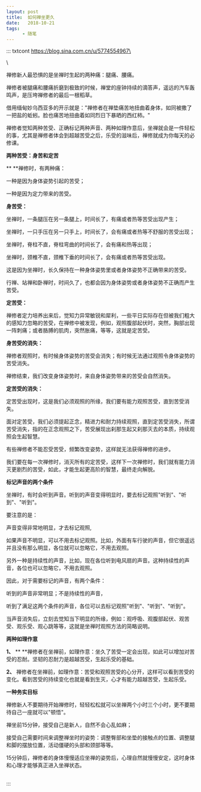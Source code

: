 ```yaml
---
layout: post
title:  如何禅坐更久
date:   2018-10-21
tags:
      - 随笔
---
```

::: txtcont
https://blog.sina.com.cn/u/5774554967\

\

禅修新人最恐惧的是坐禅时生起的两种痛：腿痛、腰痛。

禅修者被腿痛和腰痛折磨到极致的时候，禅堂的座钟持续的滴答声，遥远的汽车轰鸣声，是压垮禅修者的最后一根稻草。

借用缅甸妙乌西亚多的开示就是："禅修者在禅垫痛苦地扭曲着身体，如同被撒了一把盐的蚯蚓。脸也痛苦地扭曲着如同烈日下暴晒的西红柿。"

禅修者觉知两种苦受、正确标记两种声音、两种如理作意后，坐禅就会是一件轻松的事，尤其是禅修者体会到超越苦受之后，乐受的滋味后，禅修就成为你每天的必修课。

**两种苦受：身苦和定苦**

** **禅修时，有两种痛：

一种是因为身体姿势引起的苦受；

一种是因为定力带来的苦受。

**身苦受：**

坐禅时，一条腿压在另一条腿上，时间长了，有痛或者热等苦受出现产生；

坐禅时，一只手压在另一只手上，时间长了，会有痛或者热等不舒服的苦受出现；

坐禅时，脊柱不直，脊柱弯曲的时间长了，会有痛和热等出现；

坐禅时，颈椎不直，颈椎下垂的时间长了，会有痛或者热等苦受出现。

这是因为坐禅时，长久保持在一种身体姿势里或者身体姿势不正确带来的苦受。

行禅、站禅和卧禅时，时间久了，也都会因为身体姿势或者身体姿势不正确而产生苦受。

**定苦受：**

禅修者定力培养出来后，觉知力异常敏锐和犀利，一些平日实际存在但被我们粗大的感知力忽略的苦受，在禅修中被发现，例如，观照腹部起伏时，突然，胸部出现一阵刺痛；或者胳膊的肌肉，突然胀痛，等等，这就是定苦受。

**身苦受的消失：**

禅修者观照时，有时候身体姿势的苦受会消失；有时候无法通过观照令身体姿势的苦受消失。

禅修结束，我们改变身体姿势时，来自身体姿势带来的苦受会自然消失。

**定苦受的消失：**

定苦受出现时，这是我们必须观照的所缘，我们要有能力观照苦受，直到苦受消失。

面对定苦受，我们必须提起正念，精进力和耐力持续观照，直到定苦受消失，所谓苦受消失，指的在正念观照之下，苦受展现出刹那生起又刹那灭去的本质，持续观照会生起智慧。

有些禅修者不能忍受苦受，频繁改变姿势，这样就无法获得禅修的进步。

我们要在每一次禅修时，消灭所有的定苦受，这样下一次禅修时，我们就有能力消灭更剧烈的苦受，如此，才能生起更高阶的智慧，最终走向解脱。

**标记声音的两个条件**

坐禅时，有时会听到声音。听到的声音变得明显时，要去标记观照"听到"、"听到"、"听到"。

要注意的是：

声音变得非常地明显，才去标记观照,

如果声音不明显，可以不用去标记观照。比如，外面有车行驶的声音，但它很遥远并且没有那么明显，各位就可以忽略它，不用去观照。

另外一种是持续性的声音，比如，现在各位听到电风扇的声音。这种持续性的声音，各位也可以忽略它，不用去观照。

因此，对于需要标记的声音，有两个条件：

听到的声音非常明显；不是持续性的声音，

听到了满足这两个条件的声音，各位可以去标记观照"听到"、"听到"、"听到"。

当声音消失后，立刻去觉知当下明显的所缘，例如：观呼吸、观腹部起伏、观苦受、观乐受、观心跳等等，这就是坐禅时观照方法的简略说明。

**两种如理作意**

**1、** ** **禅修者在坐禅前，如理作意：坐久了苦受一定会出现，如此可以增加对苦受的忍耐。坚韧的忍耐力是超越苦受，生起乐受的基础。

**2、** 禅修者在坐禅前，如理作意：苦受和观照苦受的心分开，这样可以看到苦受的变化。看到苦受的持续变化也就是看到生灭，心才有能力超越苦受，生起乐受。

**一种务实目标**

禅修新人不要期待开始禅修时，轻轻松松就可以坐禅两个小时三个小时，更不要期待自己一座就可以"顿悟"。

禅坐前15分钟，接受自己是新人，自然不会心乱如麻；

接受自己需要时间来调整禅坐时的姿势：调整臀部和坐垫的接触点的位置、调整腿和脚的摆放位置，活动僵硬的头部和颈部等等。

15分钟后，禅修者的身体慢慢适应坐禅的姿势后，心理自然就慢慢安定，这时身体和心理才能够真正进入坐禅状态。

\
:::
